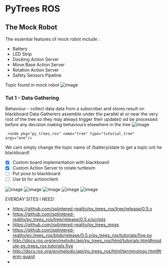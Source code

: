 # PyTrees ROS

## The Mock Robot
The essential features of mock robot include :
- Battery
- LED Strip
- Docking Action Server
- Move Base Action Server
- Rotation Action Server
- Safety Sensors Pipeline

Topic found in mock robot
![image](https://user-images.githubusercontent.com/64950661/146653146-00633c47-c9e3-4288-96b1-ed8c6b848b72.png)


### Tut 1 - Data Gathering
Behaviour - collect data data from a subscriber and stores result on blackboard
Data Gatherers assemble under the parallel at or near the very root of the tree so they may always trigger their update() ad be processed before any decision making behaviours elsewhere in the tree
![image](https://user-images.githubusercontent.com/64950661/146667184-4ae3dc56-488d-4df3-9b24-25db98fdb509.png)

```
 <node pkg="py_trees_ros" name="tree" type="tutorial_tree" args="one"/>
 ```
 We cant simply change the topic name of /battery/state to get a topic ont he blackboard!
 
- [x] Custom board implementation with blackboard
- [x] Custom Action Server to rotate turtlesim
- [ ] Put pose to blackboard
- [ ] Use bt for actionclient
 
![image](https://user-images.githubusercontent.com/64950661/147006081-2fb45bed-7f13-409d-bc0a-f83dd6ba9377.png)
![image](https://user-images.githubusercontent.com/64950661/147006117-3b213334-28f8-41dc-86c3-5c91a06848a8.png)
![image](https://user-images.githubusercontent.com/64950661/147008358-ed17c1aa-bd31-462a-bba3-b7a4574d872d.png)
![image](https://user-images.githubusercontent.com/64950661/147088637-9c7b9498-8d0e-4cae-8e9e-8fe1c2f35915.png)
![image](https://user-images.githubusercontent.com/64950661/147089276-8398d76e-4690-409d-82a2-417cddd34e40.png)


EVERDAY SITES I NEED:
* https://github.com/splintered-reality/py_trees_ros/tree/release/0.5.x
* https://github.com/splintered-reality/py_trees_ros/tree/release/0.5.x/scripts
* https://github.com/splintered-reality/py_trees_msgs
* https://github.com/splintered-reality/py_trees_ros/blob/release/0.5.x/py_trees_ros/tutorials/five.py
* http://docs.ros.org/en/melodic/api/py_trees_ros/html/tutorials.html#module-py_trees_ros.tutorials.five
* http://docs.ros.org/en/melodic/api/py_trees_ros/html/terminology.html#term-guard
* 

